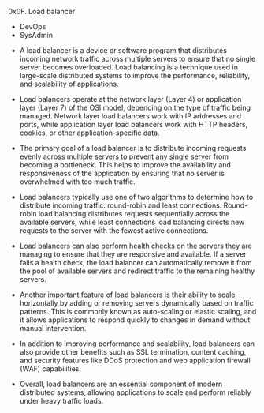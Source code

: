 0x0F. Load balancer
- DevOps
- SysAdmin

* A load balancer is a device or software program that distributes incoming network traffic across multiple servers to ensure that no single server becomes overloaded. Load balancing is a technique used in large-scale distributed systems to improve the performance, reliability, and scalability of applications.

* Load balancers operate at the network layer (Layer 4) or application layer (Layer 7) of the OSI model, depending on the type of traffic being managed. Network layer load balancers work with IP addresses and ports, while application layer load balancers work with HTTP headers, cookies, or other application-specific data.

* The primary goal of a load balancer is to distribute incoming requests evenly across multiple servers to prevent any single server from becoming a bottleneck. This helps to improve the availability and responsiveness of the application by ensuring that no server is overwhelmed with too much traffic.

* Load balancers typically use one of two algorithms to determine how to distribute incoming traffic: round-robin and least connections. Round-robin load balancing distributes requests sequentially across the available servers, while least connections load balancing directs new requests to the server with the fewest active connections.

* Load balancers can also perform health checks on the servers they are managing to ensure that they are responsive and available. If a server fails a health check, the load balancer can automatically remove it from the pool of available servers and redirect traffic to the remaining healthy servers.

* Another important feature of load balancers is their ability to scale horizontally by adding or removing servers dynamically based on traffic patterns. This is commonly known as auto-scaling or elastic scaling, and it allows applications to respond quickly to changes in demand without manual intervention.

* In addition to improving performance and scalability, load balancers can also provide other benefits such as SSL termination, content caching, and security features like DDoS protection and web application firewall (WAF) capabilities.

* Overall, load balancers are an essential component of modern distributed systems, allowing applications to scale and perform reliably under heavy traffic loads.
